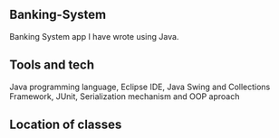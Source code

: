## Banking-System
Banking System app I have wrote using Java. 

## Tools and tech
Java programming language, Eclipse IDE, Java Swing and Collections Framework, JUnit, Serialization mechanism and OOP aproach

## Location of classes
